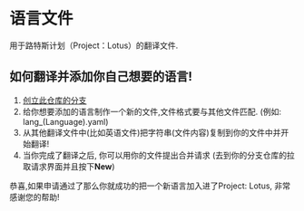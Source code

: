 # 语言文件
用于路特斯计划（Project：Lotus）的翻译文件.


## 如何翻译并添加你自己想要的语言!
1. [创立此仓库的分支](https://github.com/Lotus-AU/Languages/fork)
2. 给你想要添加的语言制作一个新的文件,文件格式要与其他文件匹配. (例如: lang_(Language).yaml)
3. 从其他翻译文件中(比如英语文件)把字符串(文件内容)复制到你的文件中并开始翻译!
4. 当你完成了翻译之后, 你可以用你的文件提出合并请求 (去到你的分支仓库的拉取请求界面并且按下**New**)

恭喜,如果申请通过了那么你就成功的把一个新语言加入进了Project: Lotus, 非常感谢您的帮助!
